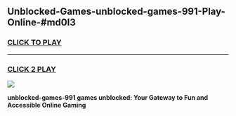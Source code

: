 
## Unblocked-Games-unblocked-games-991-Play-Online-#md0l3
<h3>
<a href="https://premium.freeplayer.one?title=unblocked-games-991&ref=27F">CLICK TO PLAY</a></h3>
<hr>

<h3>
<a href="https://premium.freeplayer.one?title=unblocked-games-991&ref=27F">CLICK 2 PLAY</a>
  
</h3>

<a href="https://premium.freeplayer.one?title=unblocked-games-991&ref=27F"><img src="https://clearcache.store/games.png"></a>


**unblocked-games-991 games unblocked: Your Gateway to Fun and Accessible Online Gaming**
